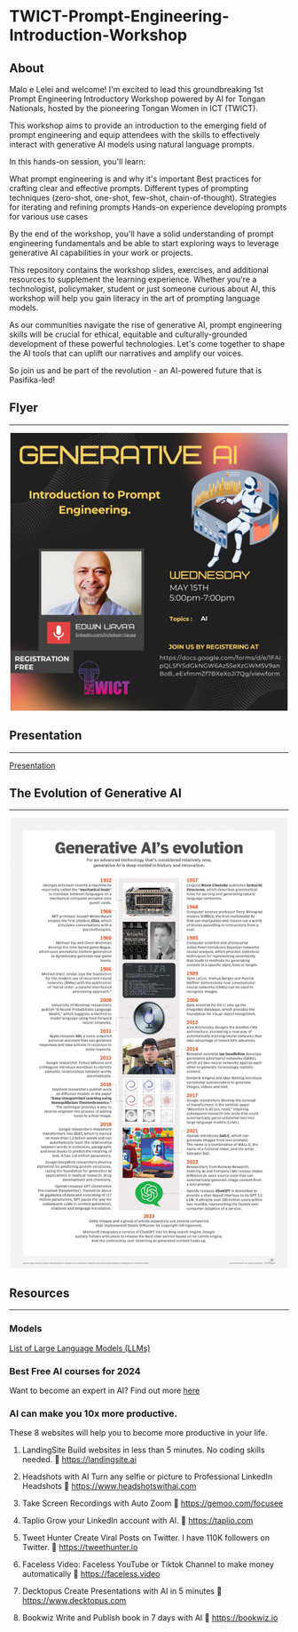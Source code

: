 # TWICT-Prompt-Engineering-Introduction-Workshop

## About

Malo e Lelei and welcome! I'm excited to lead this groundbreaking 1st Prompt Engineering Introductory Workshop powered by AI for Tongan Nationals, hosted by the pioneering Tongan Women in ICT (TWICT).

This workshop aims to provide an introduction to the emerging field of prompt engineering and equip attendees with the skills to effectively interact with generative AI models using natural language prompts.

In this hands-on session, you'll learn:

What prompt engineering is and why it's important Best practices for crafting clear and effective prompts. Different types of prompting techniques (zero-shot, one-shot, few-shot, chain-of-thought). Strategies for iterating and refining prompts Hands-on experience developing prompts for various use cases

By the end of the workshop, you'll have a solid understanding of prompt engineering fundamentals and be able to start exploring ways to leverage generative AI capabilities in your work or projects.

This repository contains the workshop slides, exercises, and additional resources to supplement the learning experience. Whether you're a technologist, policymaker, student or just someone curious about AI, this workshop will help you gain literacy in the art of prompting language models.

As our communities navigate the rise of generative AI, prompt engineering skills will be crucial for ethical, equitable and culturally-grounded development of these powerful technologies. Let's come together to shape the AI tools that can uplift our narratives and amplify our voices.

So join us and be part of the revolution - an AI-powered future that is Pasifika-led!

## Flyer
---
<p align="center">
 <img width="500" src="https://github.com/EdwinLiavaa/TWICT-Prompt-Engineering-Introduction-Workshop/blob/main/files/flyer.jpg">
</p>

## Presentation
---
[Presentation](https://github.com/EdwinLiavaa/TWICT-Prompt-Engineering-Introduction-Workshop/blob/main/files/Prompt-Engineering-Intro-Gen-AI-101.pdf) 

## The Evolution of Generative AI
---
<p align="center">
 <img width="500" src="https://github.com/EdwinLiavaa/TWICT-Prompt-Engineering-Introduction-Workshop/blob/main/files/generative_ai_evolution.png">
</p>

## Resources 
---
### Models

[List of Large Language Models (LLMs)](https://github.com/Hannibal046/Awesome-LLM)

### Best Free AI courses for 2024

Want to become an expert in AI? Find out more [here](https://www.zdnet.com/article/the-best-free-ai-courses/)

### AI can make you 10x more productive. 

These 8 websites will help you to become more productive in your life.

1. LandingSite
Build websites in less than 5 minutes. No coding skills needed.
🔗 https://landingsite.ai

2. Headshots with AI
Turn any selfie or picture to Professional LinkedIn Headshots
🔗 https://www.headshotswithai.com 

3. Take Screen Recordings with Auto Zoom
🔗 https://gemoo.com/focusee

4. Taplio
Grow your LinkedIn account with AI.
🔗 https://taplio.com 

5. Tweet Hunter
Create Viral Posts on Twitter.
I have 110K followers on Twitter.
🔗 https://tweethunter.io 

6. Faceless Video:
Faceless YouTube or Tiktok Channel to make money automatically
🔗 https://faceless.video 

7. Decktopus
Create Presentations with AI in 5 minutes
🔗 https://www.decktopus.com 

8. Bookwiz
Write and Publish book in 7 days with AI
🔗 https://bookwiz.io 



